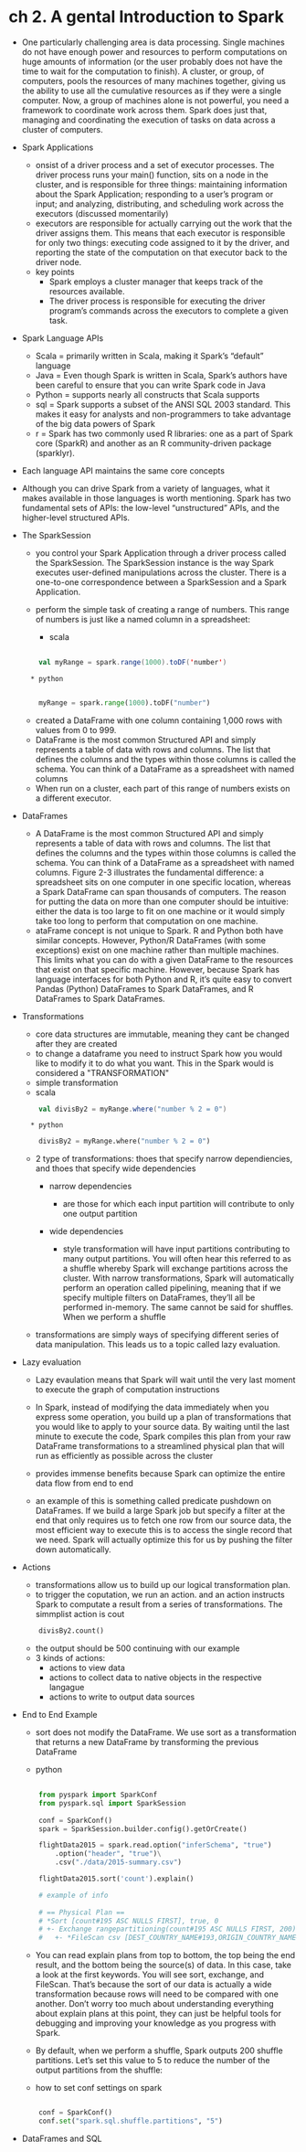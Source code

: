 # ch 2.  A gental Introduction to Spark
* One particularly challenging area is data processing. Single machines do not have enough power and resources to perform computations on huge amounts of information (or the user probably does not have the time to wait for the computation to finish). A cluster, or group, of computers, pools the resources of many machines together, giving us the ability to use all the cumulative resources as if they were a single computer. Now, a group of machines alone is not powerful, you need a framework to coordinate work across them. Spark does just that, managing and coordinating the execution of tasks on data across a cluster of computers.

* Spark Applications
    * onsist of a driver process and a set of executor processes. The driver process runs your main() function, sits on a node in the cluster, and is responsible for three things: maintaining information about the Spark Application; responding to a user’s program or input; and analyzing, distributing, and scheduling work across the executors (discussed momentarily)
    * executors are responsible for actually carrying out  the work that the driver assigns them. This means that each executor is responsible for only two things: executing code assigned to it by the driver, and reporting the state of the computation on that executor back to the driver node.
    * key points
        * Spark employs a cluster manager that keeps track of the resources available.
        * The driver process is responsible for executing the driver program’s commands across the executors to complete a given task.

* Spark Language APIs
    * Scala =  primarily written in Scala, making it Spark’s “default” language
    * Java = Even though Spark is written in Scala, Spark’s authors have been careful to ensure that you can write Spark code in Java
    * Python = supports nearly all constructs that Scala supports
    * sql = Spark supports a subset of the ANSI SQL 2003 standard. This makes it easy for analysts and non-programmers to take advantage of the big data powers of Spark
    * r = Spark has two commonly used R libraries: one as a part of Spark core (SparkR) and another as an R community-driven package (sparklyr).

* Each language API maintains the same core concepts 
* Although you can drive Spark from a variety of languages, what it makes available in those languages is worth mentioning. Spark has two fundamental sets of APIs: the low-level “unstructured” APIs, and the higher-level structured APIs.

* The SparkSession
    * you control your Spark Application through a driver process called the SparkSession. The SparkSession instance is the way Spark executes user-defined manipulations across the cluster. There is a one-to-one correspondence between a SparkSession and a Spark Application.

    * perform the simple task of creating a range of numbers. This range of numbers is just like a named column in a spreadsheet:
        * scala
    ```scala
        
        val myRange = spark.range(1000).toDF('number')
    
    ```
        * python
    ```python 
    
        myRange = spark.range(1000).toDF("number")
    
    ```
    * created a DataFrame with one column containing 1,000 rows with values from 0 to 999.
    * DataFrame is the most common Structured API and simply represents a table of data with rows and columns. The list that defines the columns and the types within those columns is called the schema. You can think of a DataFrame as a spreadsheet with named columns
    * When run on a cluster, each part of this range of numbers exists on a different executor.

* DataFrames
    * A DataFrame is the most common Structured API and simply represents a table of data with rows and columns. The list that defines the columns and the types within those columns is called the schema. You can think of a DataFrame as a spreadsheet with named columns. Figure 2-3 illustrates the fundamental difference: a spreadsheet sits on one computer in one specific location, whereas a Spark DataFrame can span thousands of computers. The reason for putting the data on more than one computer should be intuitive: either the data is too large to fit on one machine or it would simply take too long to perform that computation on one machine.
    * ataFrame concept is not unique to Spark. R and Python both have similar concepts. However, Python/R DataFrames (with some exceptions) exist on one machine rather than multiple machines. This limits what you can do with a given DataFrame to the resources that exist on that specific machine. However, because Spark has language interfaces for both Python and R, it’s quite easy to convert Pandas (Python) DataFrames to Spark DataFrames, and R DataFrames to Spark DataFrames.

* Transformations
    * core data structures are immutable, meaning they cant be changed after they are created
    * to change a dataframe you need to instruct  Spark how you would like to modify it to do what you want. This in the Spark would is considered a "TRANSFORMATION"
    * simple transformation
    * scala
    ```scala
        val divisBy2 = myRange.where("number % 2 = 0")

    ```
        * python
    ``` python 
        divisBy2 = myRange.where("number % 2 = 0")

    ```

    * 2 type of transformations: thoes that  specify narrow dependiencies, and thoes that specify wide dependencies 
 
        * narrow dependencies
            * are those for which each input partition will contribute to only one output partition

        * wide dependencies
            * style transformation will have input partitions contributing to many output partitions. You will often hear this referred to as a shuffle whereby Spark will exchange partitions across the cluster. With narrow transformations, Spark will automatically perform an operation called pipelining, meaning that if we specify multiple filters on DataFrames, they’ll all be performed in-memory. The same cannot be said for shuffles. When we perform a shuffle
    
    * transformations are simply ways of specifying different series of data manipulation. This leads us to a topic called lazy evaluation.

* Lazy evaluation
    * Lazy evaulation means that Spark will wait until the very last moment to execute the graph of computation instructions

    * In Spark, instead of modifying the data immediately when you express some operation, you build up a plan of transformations that you would like to apply to your source data. By waiting until the last minute to execute the code, Spark compiles this plan from your raw DataFrame transformations to a streamlined physical plan that will run as efficiently as possible across the cluster
    * provides immense benefits because Spark can optimize the entire data flow from end to end

    * an example of this is something called predicate pushdown on DataFrames. If we build a large Spark job but specify a filter at the end that only requires us to fetch one row from our source data, the most efficient way to execute this is to access the single record that we need. Spark will actually optimize this for us by pushing the filter down automatically.

* Actions
    * transformations allow us to build up our logical transformation plan. 
    * to trigger the coputation, we  run an action. and an action  instructs Spark to computate a result from a series of transformations. The simmplist action is  cout
    ```python
        divisBy2.count()
    ```
    
    * the output should be 500 continuing with our example
    * 3 kinds of actions:
        * actions to view data 
        * actions to collect data to native objects in the respective langague
        *  actions to write to output data sources

* End to End Example
    * sort does not modify the DataFrame. We use sort as a transformation that returns a new DataFrame by transforming the previous DataFrame

    *  python
    ```python
        
        from pyspark import SparkConf
        from pyspark.sql import SparkSession
        
        conf = SparkConf()
        spark = SparkSession.builder.config().getOrCreate()

        flightData2015 = spark.read.option("inferSchema", "true")
            .option("header", "true")\
            .csv("./data/2015-summary.csv")

        flightData2015.sort('count').explain()
    
        # example of info
        
      	# == Physical Plan == 
		# *Sort [count#195 ASC NULLS FIRST], true, 0
		# +- Exchange rangepartitioning(count#195 ASC NULLS FIRST, 200)   
		# 	+- *FileScan csv [DEST_COUNTRY_NAME#193,ORIGIN_COUNTRY_NAME#194,count#195] ...  

    ```
	
	* You can read explain plans from top to bottom, the top being the end result, and the bottom being the source(s) of data. In this case, take a look at the first keywords. You will see sort, exchange, and FileScan. That’s because the sort of our data is actually a wide transformation because rows will need to be compared with one another. Don’t worry too much about understanding everything about explain plans at this point, they can just be helpful tools for debugging and improving your knowledge as you progress with Spark.

    * By default, when we perform a shuffle, Spark outputs 200 shuffle partitions. Let’s set this value to 5 to reduce the number of the output partitions from the shuffle:
    * how to set conf settings on spark
    ```python
    
        conf = SparkConf() 
        conf.set("spark.sql.shuffle.partitions", "5")

    ```
    
	
* DataFrames and SQL



